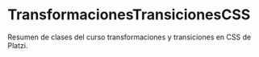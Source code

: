 # TransformacionesTransicionesCSS
Resumen de clases del curso transformaciones y transiciones en CSS de Platzi.
